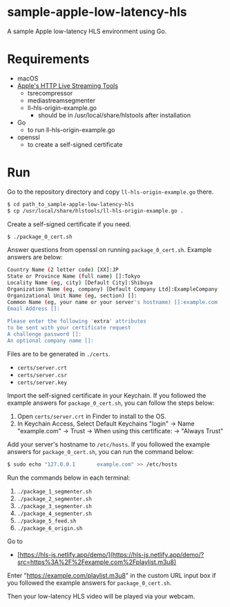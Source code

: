 # sample-apple-low-latency-hls

A sample Apple low-latency HLS environment using Go.

# Requirements

- macOS
- [Apple's HTTP Live Streaming Tools](https://developer.apple.com/download/all/?q=hls)
    - tsrecompressor
    - mediastreamsegmenter
    - ll-hls-origin-example.go
        - should be in /usr/local/share/hlstools after installation
- Go
    - to run ll-hls-origin-example.go
- openssl
    - to create a self-signed certificate

# Run

Go to the repository directory and copy `ll-hls-origin-example.go` there.

```sh
$ cd path_to_sample-apple-low-latency-hls
$ cp /usr/local/share/hlstools/ll-hls-origin-example.go .
```

Create a self-signed certificate if you need.

```sh
$ ./package_0_cert.sh
```

Answer questions from openssl on running `package_0_cert.sh`.  Example answers are below:

```sh
Country Name (2 letter code) [XX]:JP
State or Province Name (full name) []:Tokyo
Locality Name (eg, city) [Default City]:Shibuya
Organization Name (eg, company) [Default Company Ltd]:ExampleCompany
Organizational Unit Name (eg, section) []:
Common Name (eg, your name or your server's hostname) []:example.com
Email Address []:
 
Please enter the following 'extra' attributes
to be sent with your certificate request
A challenge password []:
An optional company name []:
```

Files are to be generated in `./certs`.

- `certs/server.crt`
- `certs/server.csr`
- `certs/server.key`

Import the self-signed certificate in your Keychain. If you followed the example answers for `package_0_cert.sh`, you can follow the steps below:

1. Open `certs/server.crt` in Finder to install to the OS.
1. In Keychain Access, Select Default Keychains "login" -> Name "example.com" -> Trust -> When using this certificate: -> "Always Trust"

Add your server's hostname to `/etc/hosts`.  If you followed the example answers for `package_0_cert.sh`, you can run the command below:

```sh
$ sudo echo "127.0.0.1       example.com" >> /etc/hosts
```

Run the commands below in each terminal:

1. `./package_1_segmenter.sh`
1. `./package_2_segmenter.sh`
1. `./package_3_segmenter.sh`
1. `./package_4_segmenter.sh`
1. `./package_5_feed.sh`
1. `./package_6_origin.sh`

Go to

- [https://hls-js.netlify.app/demo/](https://hls-js.netlify.app/demo/?src=https%3A%2F%2Fexample.com%2Fplaylist.m3u8)

Enter "https://example.com/playlist.m3u8" in the custom URL input box if you followed the example answers for `package_0_cert.sh`.

Then your low-latency HLS video will be played via your webcam.
